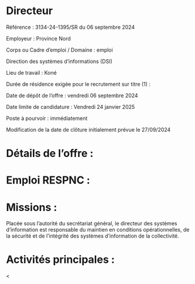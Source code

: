 # Directeur

Référence : 3134-24-1395/SR du 06 septembre 2024

Employeur : Province Nord

Corps ou Cadre d’emploi / Domaine : emploi

Direction des systèmes d’informations (DSI)

Lieu de travail : Koné

Durée de résidence exigée pour le recrutement sur titre (1) :

Date de dépôt de l’offre : vendredi 06 septembre 2024

Date limite de candidature : Vendredi 24 janvier 2025

Poste à pourvoir : immédiatement

Modification de la date de clôture initialement prévue le 27/09/2024

# Détails de l’offre :

# Emploi RESPNC :

# Missions :

Placée sous l’autorité du secrétariat général, le directeur des systèmes d’information est responsable du maintien en conditions opérationnelles, de la sécurité et de l’intégrité des systèmes d’information de la collectivité.

# Activités principales :

<